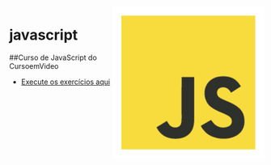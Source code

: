 <img src="index/assets/images/logo-javascript.png" align="right" width="300">

# javascript


##Curso de JavaScript do CursoemVideo

 * <p><a href="https://erikaestudar.github.io/javascript/index/index.html">Execute os exercícios aqui</a></p>
